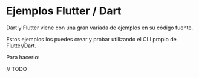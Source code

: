 # Ejemplos Flutter / Dart

Dart y Flutter viene con una gran variada de ejemplos en su código fuente. 

Estos ejemplos los puedes crear y probar utilizando el CLI propio de Flutter/Dart. 

Para hacerlo: 

// TODO